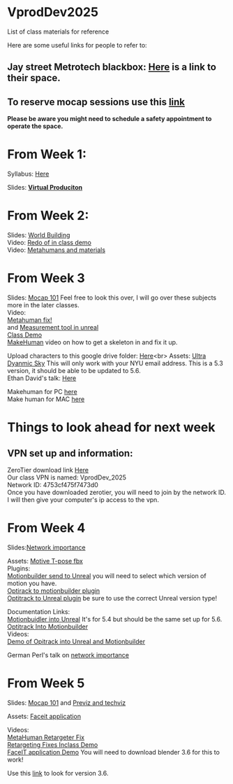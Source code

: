 # VprodDev2025
List of class materials for reference

Here are some useful links for people to refer to: 

## Jay street Metrotech blackbox: [Here](https://sites.google.com/nyu.edu/370jmediacommons/spaces/220-black-box?authuser=1) is a link to their space.<br>
## To reserve mocap sessions use this [link](https://sites.google.com/nyu.edu/370jmediacommons/reservations/booking-tool?authuser=1)<br>
**Please be aware you might need to schedule a safety appointment to operate the space.**


# From Week 1: 

Syllabus: [Here](https://docs.google.com/document/d/1LeYeuDoQRd2f_TJg6ayZZYy4wki-EDQgmMgkkM2RFnE/edit?usp=drive_link)<br>

Slides: [**Virtual Produciton**](https://docs.google.com/presentation/d/1fDI8jPcFZmst3W_ILmKTFjr5RctDCmIJhkkogBsAcFQ/edit?usp=drive_link)<br>

# From Week 2: 

Slides: [World Building](https://docs.google.com/presentation/d/1rbc4WYezXQqK1gGvVjwPtUeRu9vaVOJ7ykW5i4nKNvk/edit?usp=drive_link)<br>
Video: [Redo of in class demo](https://drive.google.com/file/d/1DBGd7_uZfjn9Sa_dZE87uy0On3nhUcHl/view?usp=drive_link)<br>
Video: [Metahumans and materials](https://drive.google.com/file/d/17GkGALyaozoMoLPCwML4qUNqjSx6vw_w/view?usp=drive_link)<br>

# From Week 3

Slides: [Mocap 101](https://docs.google.com/presentation/d/1k9N6rjLF3REOI8JMUtV8bdAJ2a0V8Z2Tnc1Nc40BnUE/edit?slide=id.p#slide=id.p) Feel free to look this over, I will go over these subjects more in the later classes.<br>
Video:<br>
[Metahuman fix!](https://drive.google.com/file/d/1RqGrQ_UsmXDLf9xO8vw8xrFtW__RyduV/view?usp=drive_link)<br> and 
[Measurement tool in unreal](https://drive.google.com/file/d/1OdDAdM-jS4fHHCuKoGVNfSTao6c3CYqq/view?usp=drive_link)<br>
[Class Demo](https://drive.google.com/file/d/1hKcLqsgng0yRgaMV9guezWtfteJ6p7Gc/view?usp=sharing)<br>
[MakeHuman](https://drive.google.com/file/d/1chDd5XbiAeSnQv-JIZ3QrpkW81aeifms/view?usp=drive_link) video on how to get a skeleton in and fix it up.<br>

Upload characters to this google drive folder: [Here](https://drive.google.com/drive/u/1/folders/1kw2apc4DPQl-Ce0Q9f9T316w3_0Xy6__)<br>
Assets: [Ultra Dyanmic Sky](https://nyu.box.com/s/jg0yhbuovoiau7t7s7f064yux2jqr0pz) This will only work with your NYU email address. This is a 5.3 version, it should be able to be updated to 5.6.<br>
Ethan David's talk: [Here](https://drive.google.com/file/d/1chDd5XbiAeSnQv-JIZ3QrpkW81aeifms/view?usp=drive_link)<br>

Makehuman for PC [here](https://static.makehumancommunity.org/makehuman/releases/releases_130.html)<br>
Make human for MAC [here](https://static.makehumancommunity.org/makehuman/releases/releases_120mac.html)<br>

# Things to look ahead for next week
## VPN set up and information:
ZeroTier download link [Here](https://www.zerotier.com/download/)<br>
Our class VPN is named: VprodDev_2025<br>
Network ID: 4753cf475f7473d0<br>
Once you have downloaded zerotier, you will need to join by the network ID. I will then give your computer's ip access to the vpn.<br>

# From Week 4

Slides:[Network importance](https://docs.google.com/presentation/d/1ekxzXpnn7_NvE8o85JFoCXouR5UXMsJkPQQRQNAPyZg/edit?usp=sharing)<br>

Assets: [Motive T-pose fbx](https://drive.google.com/drive/folders/1el_pF54x0voymQ3B2CRPp2CACjIX8-JN?usp=drive_link)<br>
Plugins:<br>
[Motionbuilder send to Unreal](https://github.com/ue4plugins/MobuLiveLink/releases/tag/v3.0.6) you will need to select which version of motion you have.<br>
[Optirack to motionbuilder plugin](https://optitrack.com/support/downloads/)<br>
[Optitrack to Unreal plugin](https://optitrack.com/support/downloads/plugins.html) be sure to use the correct Unreal version type!<br>

Documentation Links:<br>
[Motionbuidler into Unreal](https://dev.epicgames.com/documentation/en-us/unreal-engine/live-link-stream-motionbuilder-to-unreal-engine?application_version=5.4) It's for 5.4 but should be the same set up for 5.6.<br>
[Optitrack Into Motionbuilder](https://optitrack.com/support/downloads/plugins.html)<br>
Videos:<br>
[Demo of Opitrack into Unreal and Motionbuilder](https://drive.google.com/file/d/1d6QmVfdKO6Gk89dCp1Zccv08hfwmlish/view?usp=sharing)<br>

German Perl's talk on [network importance](https://drive.google.com/file/d/1h_i2CNynwP8F_A_g4m5dW5qm6y88FgrN/view?usp=sharing)<br>

# From Week 5 
Slides: [Mocap 101](https://docs.google.com/presentation/d/1k9N6rjLF3REOI8JMUtV8bdAJ2a0V8Z2Tnc1Nc40BnUE/edit?usp=drive_link) and [Previz and techviz](https://docs.google.com/presentation/d/1PO2RRUuhnGtmkVaXSswZM-d0VWYPEg9JIQcylNxbhrg/edit?usp=drive_link)<br>

Assets: [Faceit application](https://drive.google.com/file/d/1DdwIi13njMb12_mpcFUZTFUP0QdwWe6n/view?usp=sharing)<br>

Videos:<br>
[MetaHuman Retargeter Fix](https://drive.google.com/file/d/1NcxQsAaLfQ6TvAYAxpByyd2ItC0zTY0I/view?usp=drive_link)<br>
[Retargeting Fixes Inclass Demo](https://drive.google.com/file/d/1dyM4a94PslYvnLSSMzbCLTCT-TDk8eEp/view?usp=sharing)<br>
[FaceIT application Demo](https://drive.google.com/file/d/1eyC06rAk0hsOn6alkKjvf0DVe4hPtMgC/view?usp=sharing) You will need to download blender 3.6 for this to work!<br>

Use this [link](https://download.blender.org/release/) to look for version 3.6.<br>





